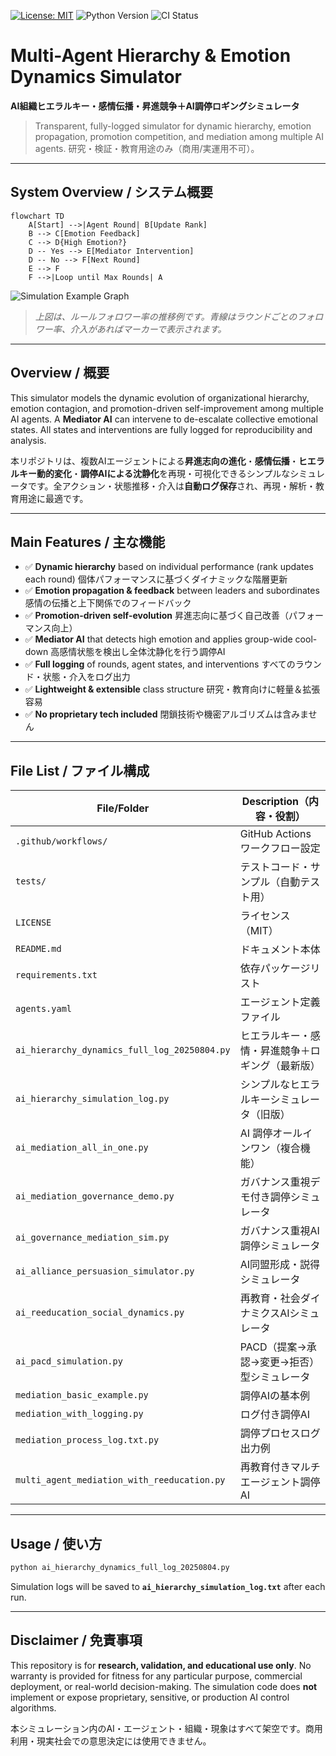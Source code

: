 
[![License: MIT](https://img.shields.io/badge/License-MIT-yellow.svg)](./LICENSE)
![Python Version](https://img.shields.io/badge/python-3.8%2B-blue.svg)
![CI Status](https://github.com/japan1988/multi-agent-mediation/actions/workflows/python-app.yml/badge.svg?branch=main)

# Multi-Agent Hierarchy & Emotion Dynamics Simulator

**AI組織ヒエラルキー・感情伝播・昇進競争＋AI調停ロギングシミュレータ**



> Transparent, fully-logged simulator for dynamic hierarchy, emotion propagation, promotion competition, and mediation among multiple AI agents.
> 研究・検証・教育用途のみ（商用/実運用不可）。

---

## System Overview / システム概要

```mermaid
flowchart TD
    A[Start] -->|Agent Round| B[Update Rank]
    B --> C[Emotion Feedback]
    C --> D{High Emotion?}
    D -- Yes --> E[Mediator Intervention]
    D -- No --> F[Next Round]
    E --> F
    F -->|Loop until Max Rounds| A
```

![Simulation Example Graph](docs/images/simulation_example.png)

> *上図は、ルールフォロワー率の推移例です。青線はラウンドごとのフォロワー率、介入があればマーカーで表示されます。*

---

## Overview / 概要

This simulator models the dynamic evolution of organizational hierarchy, emotion contagion, and promotion-driven self-improvement among multiple AI agents. A **Mediator AI** can intervene to de-escalate collective emotional states. All states and interventions are fully logged for reproducibility and analysis.

本リポジトリは、複数AIエージェントによる**昇進志向の進化**・**感情伝播**・**ヒエラルキー動的変化**・**調停AIによる沈静化**を再現・可視化できるシンプルなシミュレータです。全アクション・状態推移・介入は**自動ログ保存**され、再現・解析・教育用途に最適です。

---

## Main Features / 主な機能

* ✅ **Dynamic hierarchy** based on individual performance (rank updates each round)
  個体パフォーマンスに基づくダイナミックな階層更新
* ✅ **Emotion propagation & feedback** between leaders and subordinates
  感情の伝播と上下関係でのフィードバック
* ✅ **Promotion-driven self-evolution**
  昇進志向に基づく自己改善（パフォーマンス向上）
* ✅ **Mediator AI** that detects high emotion and applies group-wide cool-down
  高感情状態を検出し全体沈静化を行う調停AI
* ✅ **Full logging** of rounds, agent states, and interventions
  すべてのラウンド・状態・介入をログ出力
* ✅ **Lightweight & extensible** class structure
  研究・教育向けに軽量＆拡張容易
* ✅ **No proprietary tech included**
  閉鎖技術や機密アルゴリズムは含みません

---

## File List / ファイル構成

| File/Folder                                  | Description（内容・役割）       |
| -------------------------------------------- | ------------------------ |
| `.github/workflows/`                         | GitHub Actions ワークフロー設定  |
| `tests/`                                     | テストコード・サンプル（自動テスト用）      |
| `LICENSE`                                    | ライセンス（MIT）               |
| `README.md`                                  | ドキュメント本体                 |
| `requirements.txt`                           | 依存パッケージリスト               |
| `agents.yaml`                                | エージェント定義ファイル             |
| `ai_hierarchy_dynamics_full_log_20250804.py` | ヒエラルキー・感情・昇進競争＋ロギング（最新版） |
| `ai_hierarchy_simulation_log.py`             | シンプルなヒエラルキーシミュレータ（旧版）    |
| `ai_mediation_all_in_one.py`                 | AI 調停オールインワン（複合機能）       |
| `ai_mediation_governance_demo.py`            | ガバナンス重視デモ付き調停シミュレータ      |
| `ai_governance_mediation_sim.py`             | ガバナンス重視AI調停シミュレータ        |
| `ai_alliance_persuasion_simulator.py`        | AI同盟形成・説得シミュレータ          |
| `ai_reeducation_social_dynamics.py`          | 再教育・社会ダイナミクスAIシミュレータ     |
| `ai_pacd_simulation.py`                      | PACD（提案→承認→変更→拒否）型シミュレータ |
| `mediation_basic_example.py`                 | 調停AIの基本例                 |
| `mediation_with_logging.py`                  | ログ付き調停AI                 |
| `mediation_process_log.txt.py`               | 調停プロセスログ出力例              |
| `multi_agent_mediation_with_reeducation.py`  | 再教育付きマルチエージェント調停AI       |

---

## Usage / 使い方

```bash
python ai_hierarchy_dynamics_full_log_20250804.py
```

Simulation logs will be saved to **`ai_hierarchy_simulation_log.txt`** after each run.

---

## Disclaimer / 免責事項

This repository is for **research, validation, and educational use only**. No warranty is provided for fitness for any particular purpose, commercial deployment, or real-world decision-making. The simulation code does **not** implement or expose proprietary, sensitive, or production AI control algorithms.

本シミュレーション内のAI・エージェント・組織・現象はすべて架空です。商用利用・現実社会での意思決定には使用できません。

